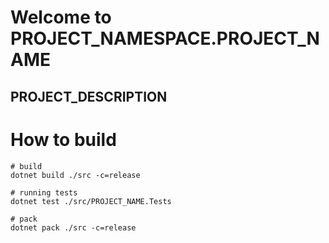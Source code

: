 # Welcome to PROJECT_NAMESPACE.PROJECT_NAME
## PROJECT_DESCRIPTION

# How to build
```
# build
dotnet build ./src -c=release

# running tests
dotnet test ./src/PROJECT_NAME.Tests

# pack
dotnet pack ./src -c=release
```